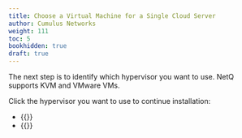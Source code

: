 ```yaml
---
title: Choose a Virtual Machine for a Single Cloud Server
author: Cumulus Networks
weight: 111
toc: 5
bookhidden: true
draft: true
---
```


The next step is to identify which hypervisor you want to use. NetQ supports KVM and VMware VMs.

Click the hypervisor you want to use to continue installation:

- {{<link title="Set Up Your KVM Virtual Machine for a Single Cloud Server" text="Use KVM">}}
- {{<link title="Set Up Your VMware Virtual Machine for a Single Cloud Server" text="Use VMware">}}